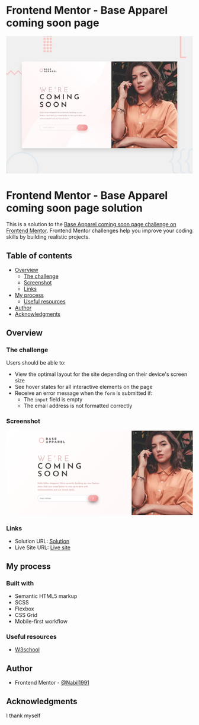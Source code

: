 # Frontend Mentor - Base Apparel coming soon page

![Design preview for the Base Apparel coming soon page coding challenge](./design/desktop-preview.jpg)

# Frontend Mentor - Base Apparel coming soon page solution

This is a solution to the [Base Apparel coming soon page challenge on Frontend Mentor](https://www.frontendmentor.io/challenges/base-apparel-coming-soon-page-5d46b47f8db8a7063f9331a0). Frontend Mentor challenges help you improve your coding skills by building realistic projects.

## Table of contents

- [Overview](#overview)
  - [The challenge](#the-challenge)
  - [Screenshot](#screenshot)
  - [Links](#links)
- [My process](#my-process)
  - [Useful resources](#useful-resources)
- [Author](#author)
- [Acknowledgments](#acknowledgments)

## Overview

### The challenge

Users should be able to:

- View the optimal layout for the site depending on their device's screen size
- See hover states for all interactive elements on the page
- Receive an error message when the `form` is submitted if:
  - The `input` field is empty
  - The email address is not formatted correctly

### Screenshot

![](./solution/solution.png)

### Links

- Solution URL: [Solution](https://github.com/Nabil19911/Frontend-Mentor-Base-Apparel-coming-soon-page)
- Live Site URL: [Live site](https://nabil19911.github.io/Frontend-Mentor-Base-Apparel-coming-soon-page/)

## My process

### Built with

- Semantic HTML5 markup
- SCSS
- Flexbox
- CSS Grid
- Mobile-first workflow

### Useful resources

- [W3school](https://www.w3school.com)

## Author

- Frontend Mentor - [@Nabil1991](https://www.frontendmentor.io/profile/Nabil19911)

## Acknowledgments

I thank myself
